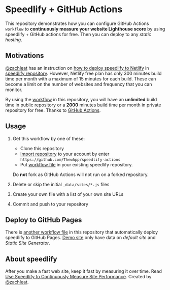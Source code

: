 # Speedlify + GitHub Actions

This repository demonstrates how you can configure GitHub Actions `workflow` to **continuously measure your website Lighthouse score** by using speedlify + GitHub actions for free. Then you can deploy to any _static hosting_.

## Motivations

[@zachleat](https://www.zachleat.com/) has an instruction on [how to deploy speedlify to Netlify](https://github.com/zachleat/speedlify#deploy-to-netlify) in [speedlify repository](https://github.com/zachleat/speedlify). However, Netlify free plan has only 300 minutes build time per month with a maximum of 15 minutes for each build. These can become a limit on the number of websites and frequency that you can monitor.

By using the [workflow](.github/workflows/test-pages.yml) in this repository, you will have an **unlimited** build time in public repository or a **2000**
minutes build time per month in private repository for free. Thanks to [GitHub Actions](https://github.com/features/actions).

## Usage

1. Get this workflow by one of these:
   * Clone this repository
   * [Import repository](https://github.com/new/import) to your account by enter `https://github.com/ThewApp/speedlify-actions`
   * Put [workflow file](.github/workflows/test-pages.yml) in your existing speedlify repository.

   Do **not** fork as GitHub Actions will not run on a forked repository.
1. Delete or skip the initial `_data/sites/*.js` files
1. Create your own file with a list of your own site URLs
1. Commit and push to your repository

## Deploy to GitHub Pages

There is [another workflow file](.github/workflows/deploy-ghpages.yml) in this repository that automatically deploy speedlify to GitHub Pages. [Demo site](https://thewapp.github.io/speedlify-actions) only have data on _default site_ and _Static Site Generator_.

## About speedlify

After you make a fast web site, keep it fast by measuring it over time. Read [Use Speedlify to Continuously Measure Site Performance](https://www.zachleat.com/web/speedlify/). Created by [@zachleat](https://www.zachleat.com/).
